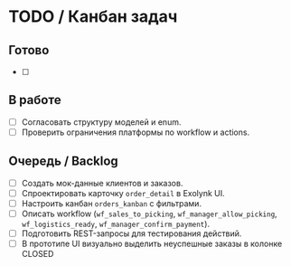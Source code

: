 ﻿# TODO / Канбан задач

## Готово
- [ ] 

## В работе
- [ ] Согласовать структуру моделей и enum.
- [ ] Проверить ограничения платформы по workflow и actions.

## Очередь / Backlog
- [ ] Создать мок-данные клиентов и заказов.
- [ ] Спроектировать карточку `order_detail` в Exolynk UI.
- [ ] Настроить канбан `orders_kanban` с фильтрами.
- [ ] Описать workflow (`wf_sales_to_picking`, `wf_manager_allow_picking`, `wf_logistics_ready`, `wf_manager_confirm_payment`).
- [ ] Подготовить REST-запросы для тестирования действий.
- [ ] В прототипе UI визуально выделить неуспешные заказы в колонке CLOSED
